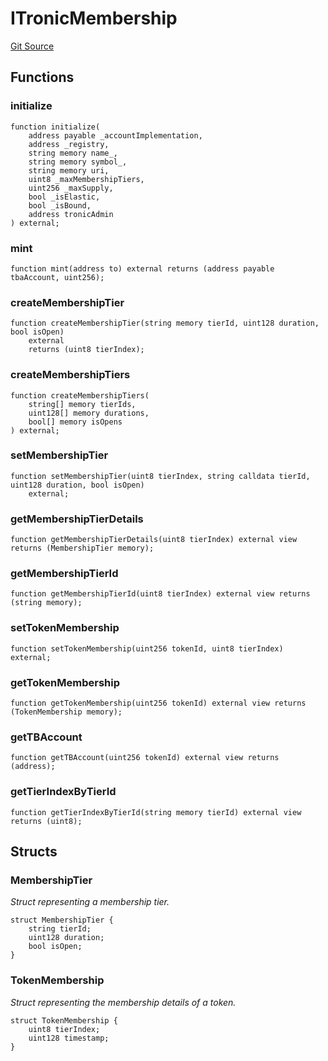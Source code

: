 # ITronicMembership
[Git Source](https://github.com/sammyshakes/cloneable-tba/blob/aba5391f4163381727c241bd74844bf5ae213d0f/src/interfaces/ITronicMembership.sol)


## Functions
### initialize


```solidity
function initialize(
    address payable _accountImplementation,
    address _registry,
    string memory name_,
    string memory symbol_,
    string memory uri,
    uint8 _maxMembershipTiers,
    uint256 _maxSupply,
    bool _isElastic,
    bool _isBound,
    address tronicAdmin
) external;
```

### mint


```solidity
function mint(address to) external returns (address payable tbaAccount, uint256);
```

### createMembershipTier


```solidity
function createMembershipTier(string memory tierId, uint128 duration, bool isOpen)
    external
    returns (uint8 tierIndex);
```

### createMembershipTiers


```solidity
function createMembershipTiers(
    string[] memory tierIds,
    uint128[] memory durations,
    bool[] memory isOpens
) external;
```

### setMembershipTier


```solidity
function setMembershipTier(uint8 tierIndex, string calldata tierId, uint128 duration, bool isOpen)
    external;
```

### getMembershipTierDetails


```solidity
function getMembershipTierDetails(uint8 tierIndex) external view returns (MembershipTier memory);
```

### getMembershipTierId


```solidity
function getMembershipTierId(uint8 tierIndex) external view returns (string memory);
```

### setTokenMembership


```solidity
function setTokenMembership(uint256 tokenId, uint8 tierIndex) external;
```

### getTokenMembership


```solidity
function getTokenMembership(uint256 tokenId) external view returns (TokenMembership memory);
```

### getTBAccount


```solidity
function getTBAccount(uint256 tokenId) external view returns (address);
```

### getTierIndexByTierId


```solidity
function getTierIndexByTierId(string memory tierId) external view returns (uint8);
```

## Structs
### MembershipTier
*Struct representing a membership tier.*


```solidity
struct MembershipTier {
    string tierId;
    uint128 duration;
    bool isOpen;
}
```

### TokenMembership
*Struct representing the membership details of a token.*


```solidity
struct TokenMembership {
    uint8 tierIndex;
    uint128 timestamp;
}
```

